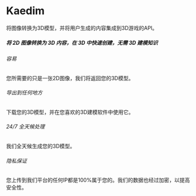 # Kaedim

将图像转换为3D模型，并将用户生成的内容集成到3D游戏的API。

##### 将 2D 图像转换为 3D 内容，在 3D 中快速创建，无需 3D 建模知识

###### 容易
您所需要的只是一张2D图像，我们将返回您的3D模型。

###### 导出到任何地方
下载您的3D模型，并在您喜欢的3D建模软件中使用它。

###### 24/7 全天候处理
我们全天候生成您的3D模型。

###### 隐私保证
您上传到我们平台的任何IP都是100%属于您的。我们的数据也经过加密，以提高安全性。
